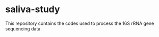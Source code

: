 # saliva-study
This repository contains the codes used to process the 16S rRNA gene sequencing data.
